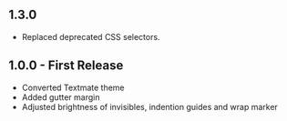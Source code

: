 ## 1.3.0

* Replaced deprecated CSS selectors.


## 1.0.0 - First Release

* Converted Textmate theme
* Added gutter margin
* Adjusted brightness of invisibles, indention guides and wrap marker
